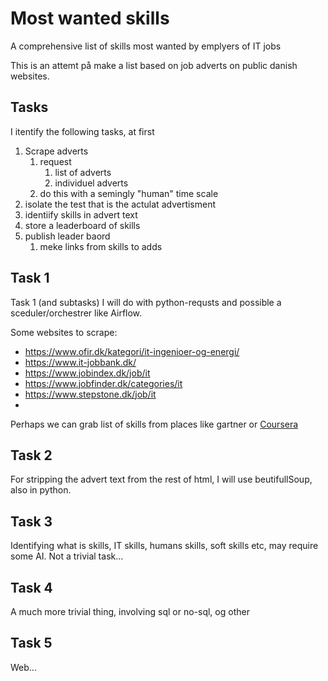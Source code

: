 # Most wanted skills

A comprehensive list of skills most wanted by emplyers of IT jobs

This is an attemt på make a list based on job adverts on public danish websites.

## Tasks

I itentify the following tasks, at first

1. Scrape adverts
    1. request 
        1. list of adverts
        2. individuel adverts
    2. do this with a semingly "human" time scale
2. isolate the test that is the actulat advertisment
3. identiify skills in advert text
4. store a leaderboard of skills
5. publish leader baord
    1. meke links from skills to adds

## Task 1
Task 1 (and subtasks) I will do with python-requsts and possible a sceduler/orchestrer like Airflow.

Some websites to scrape:

 * <https://www.ofir.dk/kategori/it-ingenioer-og-energi/>
 * <https://www.it-jobbank.dk/>
 * <https://www.jobindex.dk/job/it>
 * <https://www.jobfinder.dk/categories/it>
 * <https://www.stepstone.dk/job/it>
 * 

Perhaps we can grab list of skills from places like gartner or [Coursera](https://www.coursera.org/skills-reports/global?utm_content=c2b-06-27-2023-c4g-gsr2023-ad-hoc&utm_term=cta&utm_source=marketing&utm_medium=email&utm_campaign=30269&sfmc_id=7817642&sfmc_key=0031U00001QFPFYQA5)


## Task 2
For stripping the advert text from the rest of html, I will use beutifullSoup, also in python.

## Task 3
Identifying what is skills, IT skills, humans skills, soft skills etc, may require some AI. Not a trivial task...

## Task 4
A much more trivial thing, involving sql or no-sql, og other

## Task 5
Web...


